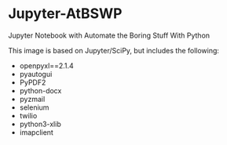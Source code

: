 # Jupyter-AtBSWP
Jupyter Notebook with Automate the Boring Stuff With Python

This image is based on Jupyter/SciPy, but includes the following:

* openpyxl==2.1.4
* pyautogui
* PyPDF2
* python-docx
* pyzmail
* selenium
* twilio
* python3-xlib
* imapclient
